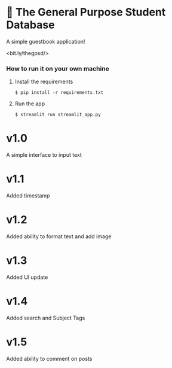 # 🎈 The General Purpose Student Database

A simple guestbook application!

<bit.ly/thegpsd/>

### How to run it on your own machine

1. Install the requirements

   ```
   $ pip install -r requirements.txt
   ```

2. Run the app

   ```
   $ streamlit run streamlit_app.py
   ```

# v1.0

A simple interface to input text

# v1.1

Added timestamp

# v1.2

Added ability to format text and add image

# v1.3

Added UI update

# v1.4

Added search and Subject Tags

# v1.5

Added ability to comment on posts


   
